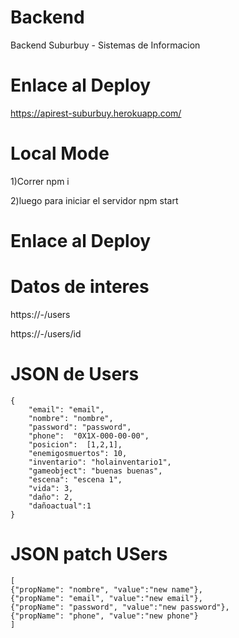 # Backend
Backend Suburbuy - Sistemas de Informacion

# Enlace al Deploy
https://apirest-suburbuy.herokuapp.com/

# Local Mode

1)Correr npm i

2)luego para iniciar el servidor npm start

# Enlace al Deploy


# Datos de interes

https://-/users


https://-/users/id

# JSON de Users

	{
		"email": "email",
		"nombre": "nombre",
		"password": "password",
		"phone":  "0X1X-000-00-00",
		"posicion":  [1,2,1],
		"enemigosmuertos": 10,
		"inventario": "holainventario1",
		"gameobject": "buenas buenas",
		"escena": "escena 1",
		"vida": 3,
		"daño": 2,
		"dañoactual":1 
	}

# JSON patch USers

	[
	{"propName": "nombre", "value":"new name"},
	{"propName": "email", "value":"new email"},
	{"propName": "password", "value":"new password"},
	{"propName": "phone", "value":"new phone"}
	]
